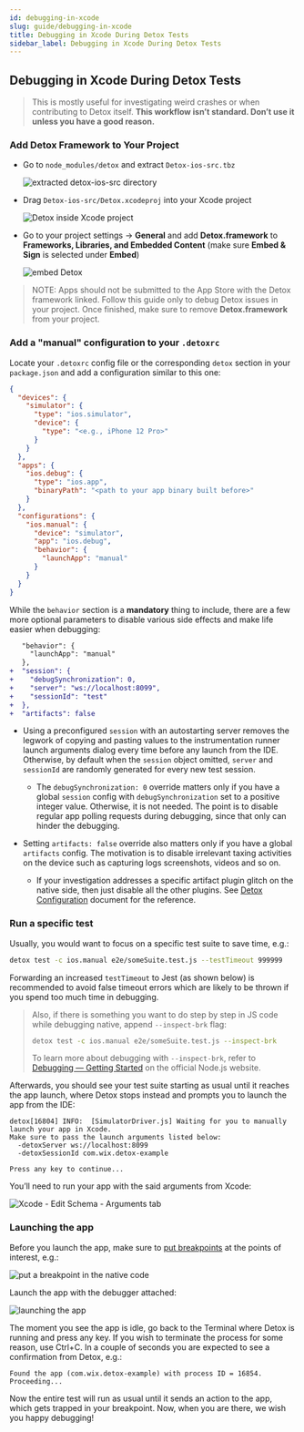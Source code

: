 ```yaml
---
id: debugging-in-xcode
slug: guide/debugging-in-xcode
title: Debugging in Xcode During Detox Tests
sidebar_label: Debugging in Xcode During Detox Tests
---
```


## Debugging in Xcode During Detox Tests

> This is mostly useful for investigating weird crashes or when contributing to Detox itself. **This workflow isn’t standard. Don’t use it unless you have a good reason.**

### Add Detox Framework to Your Project

- Go to `node_modules/detox` and extract `Detox-ios-src.tbz`

  ![extracted detox-ios-src directory](img/xcode/extracted-ios-src.png)

- Drag `Detox-ios-src/Detox.xcodeproj` into your Xcode project

  ![Detox inside Xcode project](img/xcode/drag-src-to-project.png)

- Go to your project settings → **General** and add **Detox.framework** to **Frameworks, Libraries, and Embedded Content** (make sure **Embed & Sign** is selected under **Embed**)

  ![embed Detox](img/xcode/embed-detox-project.png)

> NOTE: Apps should not be submitted to the App Store with the Detox framework linked. Follow this guide only to debug Detox issues in your project. Once finished, make sure to remove **Detox.framework** from your project.

### Add a "manual" configuration to your `.detoxrc`

Locate your `.detoxrc` config file or the corresponding `detox` section in your `package.json`
and add a configuration similar to this one:

```json
{
  "devices": {
    "simulator": {
      "type": "ios.simulator",
      "device": {
        "type": "<e.g., iPhone 12 Pro>"
      }
    }
  },
  "apps": {
    "ios.debug": {
      "type": "ios.app",
      "binaryPath": "<path to your app binary built before>"
    }
  },
  "configurations": {
    "ios.manual": {
      "device": "simulator",
      "app": "ios.debug",
      "behavior": {
        "launchApp": "manual"
      }
    }
  }
}
```

While the `behavior` section is a **mandatory** thing to include, there are a few more optional
parameters to disable various side effects and make life easier when debugging:

```diff
   "behavior": {
     "launchApp": "manual"
   },
+  "session": {
+    "debugSynchronization": 0,
+    "server": "ws://localhost:8099",
+    "sessionId": "test"
+  },
+  "artifacts": false
```

- Using a preconfigured `session` with an autostarting server removes the legwork of copying and
  pasting values to the instrumentation runner launch arguments dialog every time before any launch
  from the IDE. Otherwise, by default when the `session` object omitted, `server` and `sessionId`
  are randomly generated for every new test session.

  - The `debugSynchronization: 0` override matters only if you have a global `session` config
    with `debugSynchronization` set to a positive integer value. Otherwise, it is not needed. The point
    is to disable regular app polling requests during debugging, since that only can hinder the debugging.

- Setting `artifacts: false` override also matters only if you have a global `artifacts` config.
  The motivation is to disable irrelevant taxing activities on the device such as capturing logs
  screenshots, videos and so on.
  - If your investigation addresses a specific artifact plugin glitch on the native side, then just
    disable all the other plugins. See [Detox Configuration](APIRef.Configuration.md) document
    for the reference.

### Run a specific test

Usually, you would want to focus on a specific test suite to save time, e.g.:

```sh
detox test -c ios.manual e2e/someSuite.test.js --testTimeout 999999
```

Forwarding an increased `testTimeout` to Jest (as shown below) is recommended to avoid false timeout errors
which are likely to be thrown if you spend too much time in debugging.

> Also, if there is something you want to do step by step in JS code while debugging native, append
> `--inspect-brk` flag:
>
> ```sh
> detox test -c ios.manual e2e/someSuite.test.js --inspect-brk
> ```
>
> To learn more about debugging with `--inspect-brk`, refer to
> [Debugging — Getting Started](https://nodejs.org/en/docs/guides/debugging-getting-started/)
> on the official Node.js website.

Afterwards, you should see your test suite starting as usual until it reaches the app launch, where
Detox stops instead and prompts you to launch the app from the IDE:

```plain text
detox[16804] INFO:  [SimulatorDriver.js] Waiting for you to manually launch your app in Xcode.
Make sure to pass the launch arguments listed below:
  -detoxServer ws://localhost:8099
  -detoxSessionId com.wix.detox-example

Press any key to continue...
```

You’ll need to run your app with the said arguments from Xcode:

![Xcode - Edit Schema - Arguments tab](img/xcode/edit-schema-arguments.png)

### Launching the app

Before you launch the app, make sure to [put breakpoints](https://developer.apple.com/documentation/xcode/setting-breakpoints-to-pause-your-running-app) at the points of interest, e.g.:

![put a breakpoint in the native code](img/xcode/putting-a-breakpoint.png)

Launch the app with the debugger attached:

![launching the app](img/xcode/launch-app-with-debugger.png)

The moment you see the app is idle, go back to the Terminal where Detox is running
and press any key. If you wish to terminate the process for some reason, use Ctrl+C.
In a couple of seconds you are expected to see a confirmation from Detox, e.g.:

```plain text
Found the app (com.wix.detox-example) with process ID = 16854. Proceeding...
```

Now the entire test will run as usual until it sends an action to the app, which gets trapped
in your breakpoint. Now, when you are there, we wish you happy debugging!

